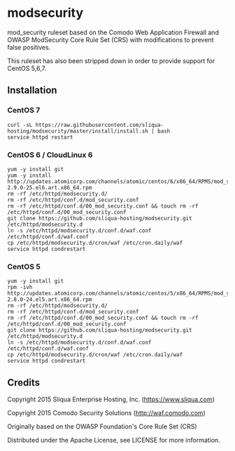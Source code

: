 # modsecurity

mod_security ruleset based on the Comodo Web Application Firewall and OWASP ModSecurity Core Rule Set (CRS) with modifications to prevent false positives.

This ruleset has also been stripped down in order to provide support for CentOS 5,6,7.

## Installation

### CentOS 7
```
curl -sL https://raw.githubusercontent.com/sliqua-hosting/modsecurity/master/install/install.sh | bash
service httpd restart
```

### CentOS 6 / CloudLinux 6
```
yum -y install git
yum -y install http://updates.atomicorp.com/channels/atomic/centos/6/x86_64/RPMS/mod_security-2.9.0-25.el6.art.x86_64.rpm
rm -rf /etc/httpd/modsecurity.d/
rm -rf /etc/httpd/conf.d/mod_security.conf
rm -rf /etc/httpd/conf.d/00_mod_security.conf && touch rm -rf /etc/httpd/conf.d/00_mod_security.conf
git clone https://github.com/sliqua-hosting/modsecurity.git /etc/httpd/modsecurity.d
ln -s /etc/httpd/modsecurity.d/conf.d/waf.conf /etc/httpd/conf.d/waf.conf
cp /etc/httpd/modsecurity.d/cron/waf /etc/cron.daily/waf
service httpd condrestart
```

### CentOS 5
```
yum -y install git
rpm -ivh http://updates.atomicorp.com/channels/atomic/centos/5/x86_64/RPMS/mod_security-2.8.0-24.el5.art.x86_64.rpm
rm -rf /etc/httpd/modsecurity.d/
rm -rf /etc/httpd/conf.d/mod_security.conf
rm -rf /etc/httpd/conf.d/00_mod_security.conf && touch rm -rf /etc/httpd/conf.d/00_mod_security.conf
git clone https://github.com/sliqua-hosting/modsecurity.git /etc/httpd/modsecurity.d
ln -s /etc/httpd/modsecurity.d/conf.d/waf.conf /etc/httpd/conf.d/waf.conf
cp /etc/httpd/modsecurity.d/cron/waf /etc/cron.daily/waf
service httpd condrestart
```

## Credits

Copyright 2015 Sliqua Enterprise Hosting, Inc. (https://www.sliqua.com)

Copyright 2015 Comodo Security Solutions (http://waf.comodo.com)

Originally based on the OWASP Foundation's Core Rule Set (CRS)

Distributed under the Apache License, see LICENSE for more information.
